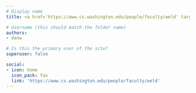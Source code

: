 ```yaml
---
# Display name
title: <a href='https://www.cs.washington.edu/people/faculty/weld' target='blank'>Dan Weld</a>

# Username (this should match the folder name)
authors:
- danw

# Is this the primary user of the site?
superuser: false

social:
- icon: home
  icon_pack: fas
  link: 'https://www.cs.washington.edu/people/faculty/weld'
---
```

